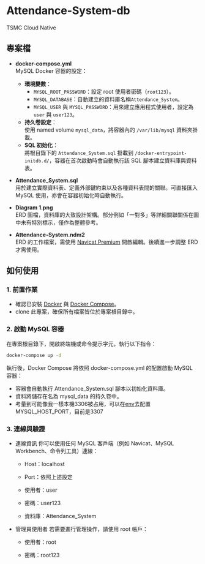# Attendance-System-db
TSMC Cloud Native

## 專案檔
- **docker-compose.yml**  
  MySQL Docker 容器的設定：
  - **環境變數**：  
    - `MYSQL_ROOT_PASSWORD`：設定 root 使用者密碼（`root123`）。
    - `MYSQL_DATABASE`：自動建立的資料庫名稱`Attendance_System`。
    - `MYSQL_USER` 與 `MYSQL_PASSWORD`：用來建立應用程式使用者，設定為 `user` 與 `user123`。
  - **持久卷設定**：  
    使用 named volume `mysql_data`，將容器內的 `/var/lib/mysql` 資料夾掛載。
  - **SQL 初始化**：  
    將根目錄下的 `Attendance_System.sql` 掛載到 `/docker-entrypoint-initdb.d/`，容器在首次啟動時會自動執行該 SQL 腳本建立資料庫與資料表。

- **Attendance_System.sql**  
  用於建立實際資料表、定義外部鍵約束以及各種資料表間的關聯。可直接匯入 MySQL 使用，亦會在容器初始化時自動執行。

- **Diagram 1.png**  
  ERD 圖檔，資料庫的大致設計架構。部分例如「一對多」等詳細關聯關係在圖中未有特別標示，僅作為整體參考。

- **Attendance-System.ndm2**  
  ERD 的工作檔案，需使用 [Navicat Premium](https://www.navicat.com/en/products/navicat-premium) 開啟編輯。後續進一步調整 ERD 才需使用。

## 如何使用
### 1. 前置作業
- 確認已安裝 [Docker](https://www.docker.com/) 與 [Docker Compose](https://docs.docker.com/compose/)。
- clone 此專案，確保所有檔案皆位於專案根目錄中。

### 2. 啟動 MySQL 容器
在專案根目錄下，開啟終端機或命令提示字元，執行以下指令：
```bash
docker-compose up -d
```

執行後，Docker Compose 將依照 docker-compose.yml 的配置啟動 MySQL 容器：

+ 容器會自動執行 Attendance_System.sql 腳本以初始化資料庫。
+ 資料將儲存在名為 mysql_data 的持久卷中。
+ 考量到可能像我一樣本機3306被占用，可以在[env](./.env)去配置MYSQL_HOST_PORT，目前是3307


### 3. 連線與驗證
+ 連線資訊
你可以使用任何 MySQL 客戶端（例如 Navicat、MySQL Workbench、命令列工具）連線：

    + Host：localhost

    + Port：依照上述設定

    + 使用者：user

    + 密碼：user123

    + 資料庫：Attendance_System

+ 管理員使用者
若需要進行管理操作，請使用 root 帳戶：

    + 使用者：root

    + 密碼：root123